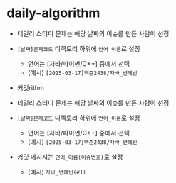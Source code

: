 # daily-algorithm

- 데일리 스터디 문제는 해당 날짜의 이슈를 만든 사람이 선정
- `[날짜]문제코드` 디렉토리 하위에 `언어_이름`로 설정
  - 언어는 [자바/파이썬/C++] 중에서 선택
  - (예시) `[2025-03-17]백준2438/자바_변혜빈`
- 커밋rithm

- 데일리 스터디 문제는 해당 날짜의 이슈를 만든 사람이 선정
- `[날짜]문제코드` 디렉토리 하위에 `언어_이름`로 설정
  - 언어는 [자바/파이썬/C++] 중에서 선택
  - (예시) `[2025-03-17]백준2438/자바_변혜빈`
- 커밋 메시지는 `언어_이름(이슈번호)`로 설정
  - (예시) `자바_변혜빈(#1)`
